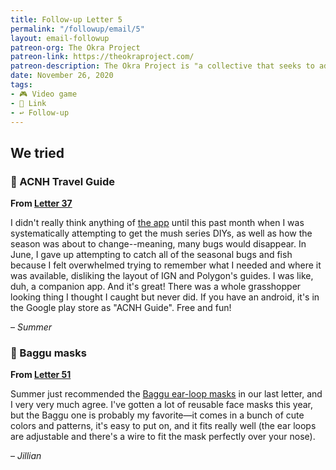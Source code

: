 ```yaml
---
title: Follow-up Letter 5
permalink: "/followup/email/5"
layout: email-followup
patreon-org: The Okra Project
patreon-link: https://theokraproject.com/
patreon-description: The Okra Project is "a collective that seeks to address the global crisis faced by Black Trans people by bringing home cooked, healthy, and culturally specific meals and resources to Black Trans People wherever we can reach them." A full session is $90—help us get there!
date: November 26, 2020
tags:
- 🎮 Video game
- 🔗 Link
- ↩️ Follow-up
---
```


## We tried

### 📱 ACNH Travel Guide

**From [Letter 37](https://letterstosummer.com/37)**

I didn't really think anything of [the app](http://acnhtravelguide.com/) until this past month when I was systematically attempting to get the mush series DIYs, as well as how the season was about to change--meaning, many bugs would disappear. In June, I gave up attempting to catch all of the seasonal bugs and fish because I felt overwhelmed trying to remember what I needed and where it was available, disliking the layout of IGN and Polygon's guides. I was like, duh, a companion app. And it's great! There was a whole grasshopper looking thing I thought I caught but never did. If you have an android, it's in the Google play store as "ACNH Guide". Free and fun!

– *Summer*

### 🔗 Baggu masks

**From [Letter 51](https://letterstosummer.com/51/)**

Summer just recommended the [Baggu ear-loop masks](https://baggu.com/collections/reusable-masks) in our last letter, and I very very much agree. I've gotten a lot of reusable face masks this year, but the Baggu one is probably my favorite—it comes in a bunch of cute colors and patterns, it's easy to put on, and it fits really well (the ear loops are adjustable and there's a wire to fit the mask perfectly over your nose).

– *Jillian*
